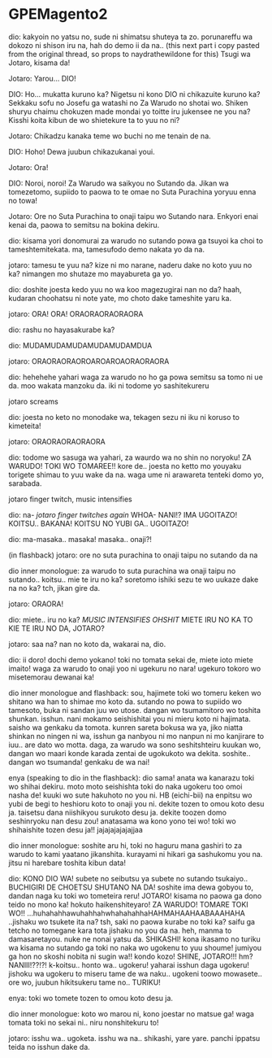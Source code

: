 # GPEMagento2

dio: kakyoin no yatsu no, sude ni shimatsu shuteya ta zo. porunareffu wa dokozo ni shison iru na, hah do demo ii da na..
(this next part i copy pasted from the original thread, so props to naydrathewildone for this)
Tsugi wa Jotaro, kisama da!

Jotaro: Yarou… DIO!

DIO: Ho… mukatta kuruno ka? Nigetsu ni kono DIO ni chikazuite kuruno ka? Sekkaku sofu no Josefu ga watashi no Za Warudo no shotai wo. Shiken shuryu chaimu chokuzen made mondai yo toitte iru jukensee ne you na? Kisshi koita kibun de wo shietekure ta to yuu no ni?

Jotaro: Chikadzu kanaka teme wo buchi no me tenain de na.

DIO: Hoho! Dewa juubun chikazukanai youi.

Jotaro: Ora!

DIO: Noroi, noroi! Za Warudo wa saikyou no Sutando da. Jikan wa tomezetomo, supiido to paowa to te omae no Suta Purachina yoryuu enna no towa!

Jotaro: Ore no Suta Purachina to onaji taipu wo Sutando nara. Enkyori enai kenai da, paowa to semitsu na bokina dekiru.

dio: kisama yori donomurai za warudo no sutando powa ga tsuyoi ka choi to tameshtemitekata. ma, tamesufodo demo nakata yo da na.

jotaro: tamesu te yuu na? kize ni mo narane, naderu dake no koto yuu no ka? nimangen mo shutaze mo mayabureta ga yo.

dio: doshite joesta kedo yuu no wa koo magezugirai nan no da? haah, kudaran choohatsu ni note yate, mo choto dake tameshite yaru ka.

jotaro: ORA! ORA! ORAORAORAORAORA

dio: rashu no hayasakurabe ka?

dio: MUDAMUDAMUDAMUDAMUDAMDUA

jotaro: ORAORAORAOROAROAROAORAORAORA

dio: hehehehe yahari waga za warudo no ho ga powa semitsu sa tomo ni ue da. moo wakata manzoku da. iki ni todome yo sashitekureru

jotaro screams

dio: joesta no keto no monodake wa, tekagen sezu ni iku ni koruso to kimeteita!

jotaro: ORAORAORAORAORA

dio: todome wo sasuga wa yahari, za waurdo wa no shin no noryoku! ZA WARUDO! TOKI WO TOMAREE!!
kore de.. joesta no ketto mo youyaku torigete shimau to yuu wake da na. waga ume ni arawareta tenteki domo yo, sarabada.

jotaro finger twitch, music intensifies

dio: na- *jotaro finger twitches again* WHOA- NANI!? IMA UGOITAZO! KOITSU.. BAKANA! KOITSU NO YUBI GA.. UGOITAZO!

dio: ma-masaka.. masaka! masaka.. onaji?!

(in flashback) jotaro: ore no suta purachina to onaji taipu no sutando da na

dio inner monologue: za warudo to suta purachina wa onaji taipu no sutando.. koitsu.. mie te iru no ka? soretomo ishiki sezu te wo uukaze dake na no ka? tch, jikan gire da.

jotaro: ORAORA!

dio: miete.. iru no ka?
*MUSIC INTENSIFIES OHSHIT*
MIETE IRU NO KA TO KIE TE IRU NO DA, JOTARO?

jotaro: saa na? nan no koto da, wakarai na, dio.

dio: ii doro! dochi demo yokano! toki no tomata sekai de, miete ioto miete imaito! waga za warudo to onaji yoo ni ugekuru no nara! ugekuro tokoro wo misetemorau dewanai ka!

dio inner monologue and flashback: sou, hajimete toki wo tomeru keken wo shitano wa han to shimae mo koto da. sutando no powa to supiido wo tamesoto, buka ni sandan juu wo utose. dangan wo tsumamitoro wo toshita shunkan. isshun. nani mokamo seishishitai you ni mieru koto ni hajimata. saisho wa genkaku da tomota. kunren sareta bokusa wa ya, jiko niatta shinkan no ningen ni wa, isshun ga nanbyou ni mo nanpun ni mo kanjirare to iuu.. are dato wo motta. daga, za warudo wa sono seshitshteiru kuukan wo, dangan wo maari konde karada zentai de ugokukoto wa dekita. soshite.. dangan wo tsumanda! genkaku de wa nai!

enya (speaking to dio in the flashback): dio sama! anata wa kanarazu toki wo shihai dekiru. moto moto seishishta toki do naka ugokeru too omoi nasha de! kuuki wo sute hakuhoto no you ni. HB (eichi-bii) na enpitsu wo yubi de begi to heshioru koto to onaji you ni. dekite tozen to omou koto desu ja. taisetsu dana niishikyou surukoto desu ja. dekite toozen domo seshinryoku nan desu zou! anatasama wa kono yono tei wo! toki wo shihaishite tozen desu ja!! jajajajajajajjaa

dio inner monologue: soshite aru hi, toki no haguru mana gashiri to za warudo to kami yaatano jikanshita. kurayami ni hikari ga sashukomu you na. jitsu ni harebare toshita kibun data!

dio: KONO DIO WA! subete no seibutsu ya subete no sutando tsukaiyo.. BUCHIGIRI DE CHOETSU SHUTANO NA DA! soshite ima dewa gobyou to, dandan naga ku toki wo tometeira reru! JOTARO! kisama no paowa ga dono teido no mono ka! hokuto haikenshiteyaro! ZA WARUDO! TOMARE TOKI WO!!
...huhahahhawuhahhahwhahahahhaHAHMAHAAHAABAAAHAHA
..jishaku wo tsukete ita na? tsh, saki no paowa kurabe no toki ka? saifu ga tetcho no tomegane kara tota jishaku no you da na. heh, manma to damasaretayou. nuke ne nonai yatsu da. SHIKASHI! kona ikasamo no turiku wa kisama no sutando ga toki no naka wo ugokenu to yuu shoume! jumiyou ga hon no skoshi nobita ni sugin wa!! kondo kozo! SHINE, JOTARO!!!
hm? NANIII!??!?! k-koitsu.. honto wa.. ugokeru! yaharai isshun daga ugokeru! jishoku wa ugokeru to miseru tame de wa naku.. ugokeni toowo mowasete.. ore wo, juubun hikitsukeru tame no.. TURIKU!

enya: toki wo tomete tozen to omou koto desu ja.

dio inner monologue: koto wo marou ni, kono joestar no matsue ga! waga tomata toki no sekai ni.. niru nonshitekuru to!

jotaro: isshu wa.. ugoketa. isshu wa na.. shikashi, yare yare. panchi ippatsu teida no isshun dake da.
